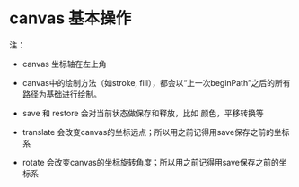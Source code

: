 # canvas 基本操作

注：
+ canvas 坐标轴在左上角
+ canvas中的绘制方法（如stroke, fill），都会以“上一次beginPath”之后的所有路径为基础进行绘制。
+ save 和 restore 会对当前状态做保存和释放，比如 颜色，平移转换等
+ translate 会改变canvas的坐标远点；所以用之前记得用save保存之前的坐标系

+ rotate 会改变canvas的坐标旋转角度；所以用之前记得用save保存之前的坐标系